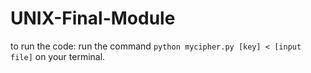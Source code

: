 # UNIX-Final-Module
to run the code:
run the command `python mycipher.py [key] < [input file]` on your terminal.

